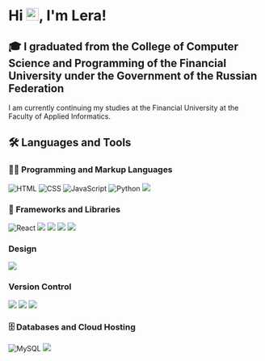 # Hi <img src="https://media.giphy.com/media/hvRJCLFzcasrR4ia7z/giphy.gif" width="25px">, I'm Lera!

## 🎓 I graduated from the College of Computer Science and Programming of the Financial University under the Government of the Russian Federation
I am currently continuing my studies at the Financial University at the Faculty of Applied Informatics.

<summary><h2>🛠️ Languages and Tools</h2></summary>
<h3>👨‍💻 Programming and Markup Languages</h3>
 <p>
  <img alt="HTML" src="https://img.shields.io/badge/html5%20-%23E34F26.svg?&style=for-the-badge&logo=html5&logoColor=white">
  <img alt="CSS" src="https://img.shields.io/badge/css3%20-%231572B6.svg?&style=for-the-badge&logo=css3&logoColor=white">
  <img alt="JavaScript" src="https://img.shields.io/badge/javascript%20-%23323330.svg?&style=for-the-badge&logo=javascript&logoColor=%23F7DF1E">
  <img alt="Python" src="https://img.shields.io/badge/python%20-%2314354C.svg?&style=for-the-badge&logo=python&logoColor=white">
  <img src="https://img.shields.io/badge/go-%2300ADD8.svg?&style=for-the-badge&logo=go&logoColor=white"/>
 </p>
<h3>🧰 Frameworks and Libraries</h3>
<p>
 <img alt="React" src="https://img.shields.io/badge/react%20-%2320232a.svg?&style=for-the-badge&logo=react&logoColor=%2361DAFB">
 <img src="https://img.shields.io/badge/angular%20-%23DD0031.svg?&style=for-the-badge&logo=angular&logoColor=white"/>
 <img src="https://img.shields.io/badge/angular.js%20-%23E23237.svg?&style=for-the-badge&logo=angularjs&logoColor=white"/>
 <img src="https://img.shields.io/badge/redux%20-%23593d88.svg?&style=for-the-badge&logo=redux&logoColor=white"/>
 <img src="https://img.shields.io/badge/flask%20-%23000.svg?&style=for-the-badge&logo=flask&logoColor=white"/>
</p>
<h3>Design</h3>
<p>
 <img src="https://img.shields.io/badge/figma%20-%23F24E1E.svg?&style=for-the-badge&logo=figma&logoColor=white"/>
</p>
<h3>Version Control</h3>
<p>
 <img src="https://img.shields.io/badge/git%20-%23F05033.svg?&style=for-the-badge&logo=git&logoColor=white"/>
 <img src="https://img.shields.io/badge/gitlab%20-%23181717.svg?&style=for-the-badge&logo=gitlab&logoColor=white"/>
 <img src="https://img.shields.io/badge/github%20-%23121011.svg?&style=for-the-badge&logo=github&logoColor=white"/>
</p>
<h3>🗄️ Databases and Cloud Hosting</h3>
<p>
<img alt="MySQL" src="https://img.shields.io/badge/mysql-%2300f.svg?&style=for-the-badge&logo=mysql&logoColor=white">
 	<img src ="https://img.shields.io/badge/postgres-%23316192.svg?&style=for-the-badge&logo=postgresql&logoColor=white"/>
</p>
</p>
<br />
